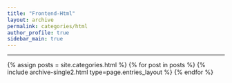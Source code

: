 ```yaml
---
title: "Frontend-Html"
layout: archive
permalink: categories/html
author_profile: true
sidebar_main: true
---
```


<!-- 공백이 포함되어 있는 카테고리 이름의 경우 site.categories['a b c'] 이런식으로! -->

***

{% assign posts = site.categories.html %}
{% for post in posts %} {% include archive-single2.html type=page.entries_layout %} {% endfor %}
